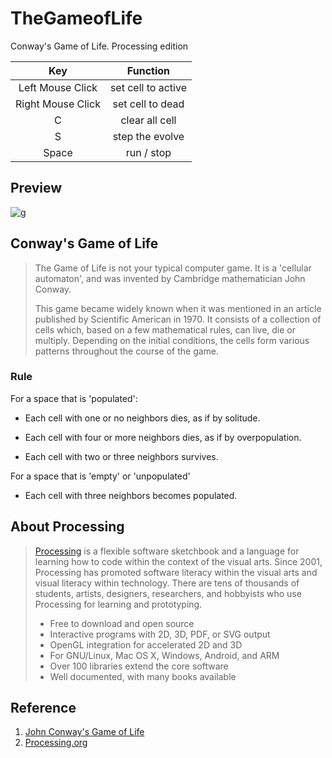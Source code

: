 # TheGameofLife

Conway's Game of Life.  Processing edition

|Key| Function|
|:---:|:---:|
|Left Mouse Click| set cell to active|
|Right Mouse Click| set cell to dead|
|C| clear all cell|
|S| step the evolve |
|Space| run / stop|

## Preview
 
![g](https://user-images.githubusercontent.com/10514065/57601967-80505700-7590-11e9-8282-96e1701c304b.gif)

## Conway's Game of Life

> The Game of Life is not your typical computer game. It is a 'cellular automaton', and was invented by Cambridge mathematician John Conway.
>
> This game became widely known when it was mentioned in an article published by Scientific American in 1970. It consists of a collection of cells which, based on a few mathematical rules, can live, die or multiply. Depending on the initial conditions, the cells form various patterns throughout the course of the game.

### Rule

For a space that is 'populated':

- Each cell with one or no neighbors dies, as if by solitude.

- Each cell with four or more neighbors dies, as if by overpopulation.

- Each cell with two or three neighbors survives.

For a space that is 'empty' or 'unpopulated'

- Each cell with three neighbors becomes populated.

## About Processing

> [Processing](https://processing.org/) is a flexible software sketchbook and a language for learning how to code within the context of the visual arts. Since 2001, Processing has promoted software literacy within the visual arts and visual literacy within technology. There are tens of thousands of students, artists, designers, researchers, and hobbyists who use Processing for learning and prototyping.
>
> - Free to download and open source
> - Interactive programs with 2D, 3D, PDF, or SVG output
> - OpenGL integration for accelerated 2D and 3D
> - For GNU/Linux, Mac OS X, Windows, Android, and ARM
> - Over 100 libraries extend the core software
> - Well documented, with many books available

## Reference

1. [John Conway's Game of Life](https://bitstorm.org/gameoflife/)
2. [Processing.org](https://processing.org/)
